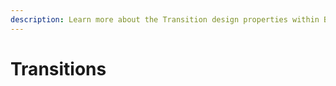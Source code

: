 ```yaml
---
description: Learn more about the Transition design properties within Budibase
---
```


# Transitions

